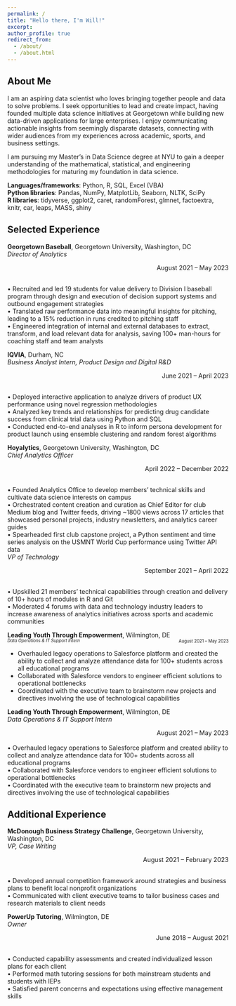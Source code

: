 ```yaml
---
permalink: /
title: "Hello there, I'm Will!"
excerpt:
author_profile: true
redirect_from: 
  - /about/
  - /about.html
---
```

## About Me
I am an aspiring data scientist who loves bringing together people and data to solve problems. I seek opportunities to lead and create impact, having founded multiple data science initiatives at Georgetown while building new data-driven applications for large enterprises. I enjoy communicating actionable insights from seemingly disparate datasets, connecting with wider audiences from my experiences across academic, sports, and business settings.  

I am pursuing my Master’s in Data Science degree at NYU to gain a deeper understanding of the mathematical, statistical, and engineering methodologies for maturing my foundation in data science.  

**Languages/frameworks**: Python, R, SQL, Excel (VBA)  
**Python libraries**: Pandas, NumPy, MatplotLib, Seaborn, NLTK, SciPy  
**R libraries**: tidyverse, ggplot2, caret, randomForest, glmnet, factoextra, knitr, car, leaps, MASS, shiny  

## Selected Experience
**Georgetown Baseball**, Georgetown University, Washington, DC  
*Director of Analytics* <p style="text-align: right;">August 2021 – May 2023</p>                     
•	Recruited and led 19 students for value delivery to Division I baseball program through design and execution of decision support systems and outbound engagement strategies  
•	Translated raw performance data into meaningful insights for pitching, leading to a 15% reduction in runs credited to pitching staff  
•	Engineered integration of internal and external databases to extract, transform, and load relevant data for analysis, saving 100+ man-hours for coaching staff and team analysts  

**IQVIA**, Durham, NC  
*Business Analyst Intern, Product Design and Digital R&D* <p style="text-align: right;">June 2021 – April 2023</p>    
•	Deployed interactive application to analyze drivers of product UX performance using novel regression methodologies  
•	Analyzed key trends and relationships for predicting drug candidate success from clinical trial data using Python and SQL  
•	Conducted end-to-end analyses in R to inform persona development for product launch using ensemble clustering and random forest algorithms  

**Hoyalytics**, Georgetown University, Washington, DC  
*Chief Analytics Officer* <p style="text-align: right;">April 2022 – December 2022</p>   
•	Founded Analytics Office to develop members’ technical skills and cultivate data science interests on campus  
•	Orchestrated content creation and curation as Chief Editor for club Medium blog and Twitter feeds, driving ~1800 views across 17 articles that showcased personal projects, industry newsletters, and analytics career guides  
•	Spearheaded first club capstone project, a Python sentiment and time series analysis on the USMNT World Cup performance using Twitter API data  
*VP of Technology* <p style="text-align: right;">September 2021 – April 2022</p>  
•	Upskilled 21 members’ technical capabilities through creation and delivery of 10+ hours of modules in R and Git  
•	Moderated 4 forums with data and technology industry leaders to increase awareness of analytics initiatives across sports and academic communities  

**Leading Youth Through Empowerment**, Wilmington, DE  
<sub><sup>*Data Operations & IT Support Intern*</sup></sub> <sub><sup style="float: right;">August 2021 – May 2023</sup></sub>

- Overhauled legacy operations to Salesforce platform and created the ability to collect and analyze attendance data for 100+ students across all educational programs
- Collaborated with Salesforce vendors to engineer efficient solutions to operational bottlenecks
- Coordinated with the executive team to brainstorm new projects and directives involving the use of technological capabilities

**Leading Youth Through Empowerment**, Wilmington, DE  
*Data Operations & IT Support Intern*<div style="text-align: right;">August 2021 – May 2023</div>                     
• Overhauled legacy operations to Salesforce platform and created ability to collect and analyze attendance data for 100+ students across all educational programs  
• Collaborated with Salesforce vendors to engineer efficient solutions to operational bottlenecks  
• Coordinated with the executive team to brainstorm new projects and directives involving the use of technological capabilities  

## Additional Experience
**McDonough Business Strategy Challenge**, Georgetown University, Washington, DC  
*VP, Case Writing* <p style="text-align: right;">August 2021 – February 2023</p>                      
•	Developed annual competition framework around strategies and business plans to benefit local nonprofit organizations  
•	Communicated with client executive teams to tailor business cases and research materials to client needs  

**PowerUp Tutoring**, Wilmington, DE  
*Owner* <p style="text-align: right;">June 2018 – August 2021</p>                     
• Conducted capability assessments and created individualized lesson plans for each client  
• Performed math tutoring sessions for both mainstream students and students with IEPs  
• Satisfied parent concerns and expectations using effective management skills  